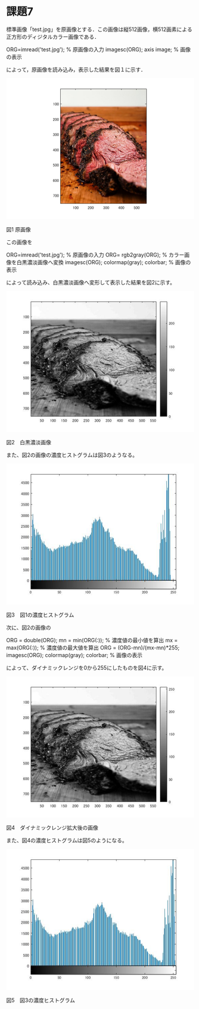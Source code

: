 # 課題7
標準画像「test.jpg」を原画像とする．この画像は縦512画像，横512画素による正方形のディジタルカラー画像である．

ORG=imread('test.jpg'); % 原画像の入力
imagesc(ORG); axis image; % 画像の表示

によって，原画像を読み込み，表示した結果を図１に示す．

![原画像](https://github.com/KentarouYamauchi/ec3IPT/blob/master/image/11.png)

図1 原画像

この画像を

ORG=imread('test.jpg'); % 原画像の入力
ORG= rgb2gray(ORG); % カラー画像を白黒濃淡画像へ変換
imagesc(ORG); colormap(gray); colorbar; % 画像の表示

によって読み込み、白黒濃淡画像へ変形して表示した結果を図2に示す。

![原画像](https://github.com/KentarouYamauchi/ec3IPT/blob/master/image/71.jpg)

図2　白黒濃淡画像

また、図2の画像の濃度ヒストグラムは図3のようなる。

![原画像](https://github.com/KentarouYamauchi/ec3IPT/blob/master/image/72.jpg)

図3　図1の濃度ヒストグラム

次に、図2の画像の

ORG = double(ORG);
mn = min(ORG(:)); % 濃度値の最小値を算出
mx = max(ORG(:)); % 濃度値の最大値を算出
ORG = (ORG-mn)/(mx-mn)*255;
imagesc(ORG); colormap(gray); colorbar; % 画像の表示

によって、ダイナミックレンジを0から255にしたものを図4に示す。

![原画像](https://github.com/KentarouYamauchi/ec3IPT/blob/master/image/73.jpg)

図4　ダイナミックレンジ拡大後の画像

また、図4の濃度ヒストグラムは図5のようになる。

![原画像](https://github.com/KentarouYamauchi/ec3IPT/blob/master/image/74.jpg)

図5　図3の濃度ヒストグラム



